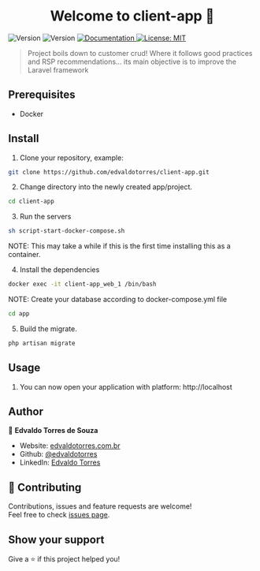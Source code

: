 <h1 align="center">Welcome to client-app 👋</h1>
<p>
  <img alt="Version" src="https://img.shields.io/badge/php-8.0-blue.svg?cacheSeconds=2592000" />
  <img alt="Version" src="https://img.shields.io/badge/laravel-9.0-red.svg?cacheSeconds=2592000" />
  <a href="https://documenter.getpostman.com/view/13040502/UzBjrney#c3212110-5be6-45bd-b000-95c6538746ca" target="_blank">
    <img alt="Documentation" src="https://img.shields.io/badge/documentation-yes-brightgreen.svg" />
  </a>
  <a href="#" target="_blank">
    <img alt="License: MIT" src="https://img.shields.io/badge/License-MIT-yellow.svg" />
  </a>
</p>

> Project boils down to customer crud! Where it follows good practices and RSP recommendations… its main objective is to improve the Laravel framework

## Prerequisites

* Docker

## Install

1. Clone your repository, example:

```sh
git clone https://github.com/edvaldotorres/client-app.git
```
2. Change directory into the newly created app/project.

```sh
cd client-app
```
3. Run the servers

```sh
sh script-start-docker-compose.sh
```
NOTE: This may take a while if this is the first time installing this as a container.

4. Install the dependencies

```sh
docker exec -it client-app_web_1 /bin/bash
```

NOTE: Create your database according to docker-compose.yml file

```sh
cd app
```

5. Build the migrate.

```sh
php artisan migrate
```

## Usage

1. You can now open your application with platform: http://localhost

## Author

👤 **Edvaldo Torres de Souza**

* Website: [edvaldotorres.com.br](https://edvaldotorres.com.br/)
* Github: [@edvaldotorres](https://github.com/edvaldotorres)
* LinkedIn: [Edvaldo Torres](https://www.linkedin.com/in/edvaldo-torres-189894150/)

## 🤝 Contributing

Contributions, issues and feature requests are welcome!<br />Feel free to check [issues page](https://github.com/edvaldotorres/client-app/issues). 

## Show your support

Give a ⭐️ if this project helped you!